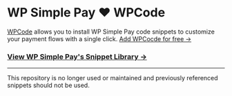 # WP Simple Pay ❤️ WPCode

[WPCode](https://wpcode.com/) allows you to install WP Simple Pay code snippets to customize your payment flows with a single click. [Add WPCocde for free &rarr;](https://wordpress.org/plugins/insert-headers-and-footers/)

### [View WP Simple Pay's Snippet Library &rarr;](https://library.wpcode.com/profile/wpsimplepay/)

---

This repository is no longer used or maintained and previously referenced snippets should not be used. 

